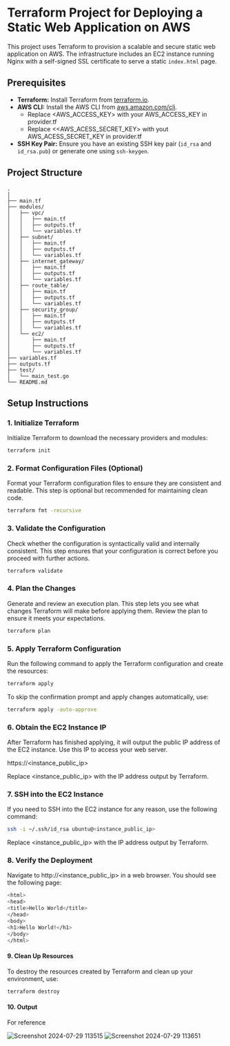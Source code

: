 # Terraform Project for Deploying a Static Web Application on AWS

This project uses Terraform to provision a scalable and secure static web application on AWS. The infrastructure includes an EC2 instance running Nginx with a self-signed SSL certificate to serve a static `index.html` page.

## Prerequisites

- **Terraform:** Install Terraform from [terraform.io](https://www.terraform.io/downloads.html).
- **AWS CLI:** Install the AWS CLI from [aws.amazon.com/cli](https://aws.amazon.com/cli/).
    - Replace <AWS_ACCESS_KEY> with your AWS_ACCESS_KEY in provider.tf
    - Replace <<AWS_ACESS_SECRET_KEY> with yout AWS_ACESS_SECRET_KEY in provider.tf
- **SSH Key Pair:** Ensure you have an existing SSH key pair (`id_rsa` and `id_rsa.pub`) or generate one using `ssh-keygen`.

## Project Structure
```
.
│
├── main.tf
├── modules/
│   ├── vpc/
│   │   ├── main.tf
│   │   ├── outputs.tf
│   │   └── variables.tf
│   ├── subnet/
│   │   ├── main.tf
│   │   ├── outputs.tf
│   │   └── variables.tf
│   ├── internet_gateway/
│   │   ├── main.tf
│   │   ├── outputs.tf
│   │   └── variables.tf
│   ├── route_table/
│   │   ├── main.tf
│   │   ├── outputs.tf
│   │   └── variables.tf
│   ├── security_group/
│   │   ├── main.tf
│   │   ├── outputs.tf
│   │   └── variables.tf
│   └── ec2/
│       ├── main.tf
│       ├── outputs.tf
│       └── variables.tf
├── variables.tf
├── outputs.tf
├── test/
│   └── main_test.go
└── README.md
 ```
## Setup Instructions

### 1. Initialize Terraform

Initialize Terraform to download the necessary providers and modules:

```sh
terraform init
```

### 2. Format Configuration Files (Optional)

Format your Terraform configuration files to ensure they are consistent and readable. This step is optional but recommended for maintaining clean code.

```sh
terraform fmt -recursive
```

### 3. Validate the Configuration

Check whether the configuration is syntactically valid and internally consistent. This step ensures that your configuration is correct before you proceed with further actions.

```sh
terraform validate
```



### 4. Plan the Changes

Generate and review an execution plan. This step lets you see what changes Terraform will make before applying them. Review the plan to ensure it meets your expectations.

```sh
terraform plan
```

### 5. Apply Terraform Configuration

Run the following command to apply the Terraform configuration and create the resources:

```sh
terraform apply
```
To skip the confirmation prompt and apply changes automatically, use:

```sh
terraform apply -auto-approve
```

### 6. Obtain the EC2 Instance IP

After Terraform has finished applying, it will output the public IP address of the EC2 instance. Use this IP to access your web server.

https://<instance_public_ip>

Replace <instance_public_ip> with the IP address output by Terraform.


### 7. SSH into the EC2 Instance

If you need to SSH into the EC2 instance for any reason, use the following command:

```sh
ssh -i ~/.ssh/id_rsa ubuntu@<instance_public_ip>
```
Replace <instance_public_ip> with the IP address output by Terraform.


### 8. Verify the Deployment

Navigate to http://<instance_public_ip> in a web browser. You should see the following page:

```sh
<html>
<head>
<title>Hello World</title>
</head>
<body>
<h1>Hello World!</h1>
</body>
</html>
```

#### 9. Clean Up Resources

To destroy the resources created by Terraform and clean up your environment, use:

```sh
terraform destroy
```



#### 10. Output

For reference

![Screenshot 2024-07-29 113515](https://github.com/user-attachments/assets/ce0e05ed-ef05-4001-951e-9074ee0c7632)
![Screenshot 2024-07-29 113651](https://github.com/user-attachments/assets/597010c3-dd89-4abf-866a-4d064f2e5f01)
